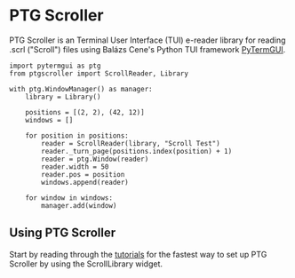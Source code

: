 # PTG Scroller

PTG Scroller is an Terminal User Interface (TUI) e-reader library for reading .scrl ("Scroll") files using Balázs Cene's Python TUI framework [PyTermGUI](https://ptg.bczsalba.com/).

```termage-svg title=PTGScroller width=93 height=35
import pytermgui as ptg
from ptgscroller import ScrollReader, Library

with ptg.WindowManager() as manager:
    library = Library()

    positions = [(2, 2), (42, 12)]
    windows = []

    for position in positions:
        reader = ScrollReader(library, "Scroll Test")
        reader._turn_page(positions.index(position) + 1)
        reader = ptg.Window(reader)
        reader.width = 50
        reader.pos = position
        windows.append(reader)

    for window in windows:
        manager.add(window)
```

## Using PTG Scroller
Start by reading through the [tutorials](tutorials.md) for the fastest way to set up PTG Scroller by using the ScrollLibrary widget.